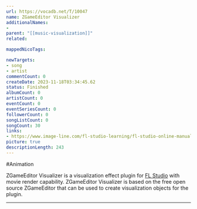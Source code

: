 ```yaml
---
url: https://vocadb.net/T/10047
name: ZGameEditor Visualizer
additionalNames: 
- 
parent: "[[music-visualization]]"
related:

mappedNicoTags:

newTargets:
- song
- artist
commentCount: 0
createDate: 2023-11-18T03:34:45.62
status: Finished
albumCount: 0
artistCount: 0
eventCount: 0
eventSeriesCount: 0
followerCount: 0
songListCount: 0
songCount: 30
links: 
- https://www.image-line.com/fl-studio-learning/fl-studio-online-manual/html/plugins/ZGameEditor%20Visualizer.htm
picture: true
descriptionLength: 243
---
```


#Animation

ZGameEditor Visualizer is a visualization effect plugin for [FL Studio](/T/3257) with movie render capability. ZGameEditor Visualizer is based on the free open source ZGameEditor that can be used to create visualization objects for the plugin.

---

